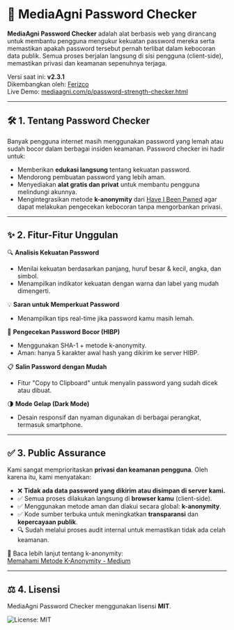 # 🔐 MediaAgni Password Checker

**MediaAgni Password Checker** adalah alat berbasis web yang dirancang untuk membantu pengguna mengukur kekuatan password mereka serta memastikan apakah password tersebut pernah terlibat dalam kebocoran data publik. Semua proses berjalan langsung di sisi pengguna (client-side), memastikan privasi dan keamanan sepenuhnya terjaga.

Versi saat ini: **v2.3.1**  
Dikembangkan oleh: [Ferizco](https://github.com/ferizco)  
Live Demo: [mediaagni.com/p/password-strength-checker.html](https://www.mediaagni.com/p/password-strength-checker.html)

---

## 🛠️ 1. Tentang Password Checker

Banyak pengguna internet masih menggunakan password yang lemah atau sudah bocor dalam berbagai insiden keamanan. Password checker ini hadir untuk:

- Memberikan **edukasi langsung** tentang kekuatan password.
- Mendorong pembuatan password yang lebih aman.
- Menyediakan **alat gratis dan privat** untuk membantu pengguna melindungi akunnya.
- Mengintegrasikan metode **k-anonymity** dari [Have I Been Pwned](https://haveibeenpwned.com/Passwords) agar dapat melakukan pengecekan kebocoran tanpa mengorbankan privasi.

---

## ✨ 2. Fitur-Fitur Unggulan

🔍 **Analisis Kekuatan Password**  
- Menilai kekuatan berdasarkan panjang, huruf besar & kecil, angka, dan simbol.
- Menampilkan indikator kekuatan dengan warna dan label yang mudah dimengerti.

💡 **Saran untuk Memperkuat Password**  
- Menampilkan tips real-time jika password kamu masih lemah.

🧠 **Pengecekan Password Bocor (HIBP)**  
- Menggunakan SHA-1 + metode k-anonymity.
- Aman: hanya 5 karakter awal hash yang dikirim ke server HIBP.

📋 **Salin Password dengan Mudah**  
- Fitur "Copy to Clipboard" untuk menyalin password yang sudah dicek atau dibuat.

🌗 **Mode Gelap (Dark Mode)**  
- Desain responsif dan nyaman digunakan di berbagai perangkat, termasuk smartphone.

---

## ✅ 3. Public Assurance

Kami sangat memprioritaskan **privasi dan keamanan pengguna**. Oleh karena itu, kami menyatakan:

- ❌ **Tidak ada data password yang dikirim atau disimpan di server kami.**
- ✅ Semua proses dilakukan langsung di **browser kamu** (client-side).
- ✅ Menggunakan metode aman dan diakui secara global: **k-anonymity**.
- ✅ Kode sumber terbuka untuk meningkatkan **transparansi** dan **kepercayaan publik**.
- 🔍 Sudah melalui proses audit internal untuk memastikan tidak ada celah keamanan.

🔗 Baca lebih lanjut tentang k-anonymity:  
[Memahami Metode K-Anonymity - Medium](https://medium.com/@ferizco/memahami-metode-k-anonymity-cara-aman-hibp-melindungi-privasi-kata-sandi-anda-6111de0fe52e)

---

## ⚖️ 4. Lisensi

MediaAgni Password Checker menggunakan lisensi **MIT**.

![License: MIT](https://img.shields.io/badge/License-MIT-green.svg)


